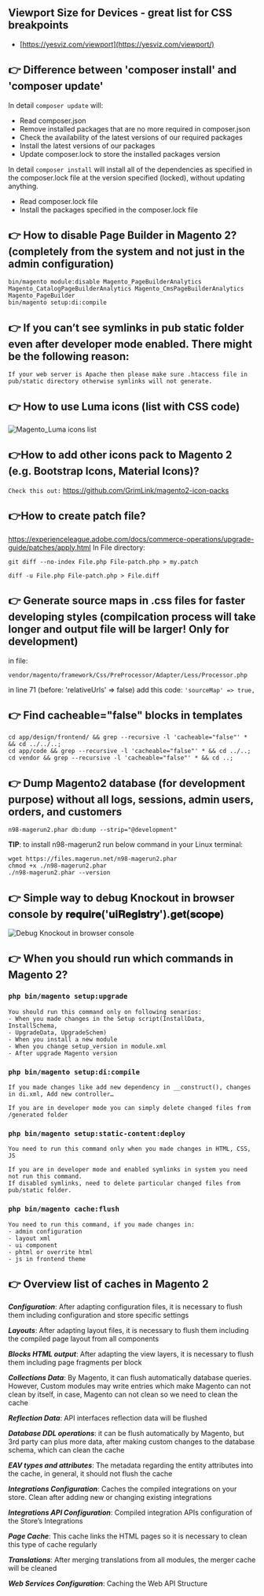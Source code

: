 ## Viewport Size for Devices - great list for CSS breakpoints
- [https://yesviz.com/viewport](https://yesviz.com/viewport/)


## :point_right: Difference between 'composer install' and 'composer update'
In detail ``composer update`` will:

- Read composer.json
- Remove installed packages that are no more required in composer.json
- Check the availability of the latest versions of our required packages
- Install the latest versions of our packages
- Update composer.lock to store the installed packages version

In detail ``composer install`` will install all of the dependencies as specified in the composer.lock file at the version specified (locked), without updating anything.

- Read composer.lock file
- Install the packages specified in the composer.lock file

## :point_right: How to disable Page Builder in Magento 2? (completely from the system and not just in the admin configuration)
```
bin/magento module:disable Magento_PageBuilderAnalytics Magento_CatalogPageBuilderAnalytics Magento_CmsPageBuilderAnalytics Magento_PageBuilder
bin/magento setup:di:compile
```

## :point_right: If you can’t see symlinks in pub static folder even after developer mode enabled. There might be the following reason:
`If your web server is Apache then please make sure .htaccess file in pub/static directory otherwise symlinks will not generate.`

## :point_right: How to use Luma icons (list with CSS code)
![Magento_Luma icons list](https://github.com/jq91/magento2-handy-snippets/blob/master/assets/luma-icons.png)

## :point_right:How to add other icons pack to Magento 2 (e.g. Bootstrap Icons, Material Icons)?
`Check this out:` https://github.com/GrimLink/magento2-icon-packs

## :point_right:How to create patch file?
https://experienceleague.adobe.com/docs/commerce-operations/upgrade-guide/patches/apply.html
In File directory:
```
git diff --no-index File.php File-patch.php > my.patch
```
```
diff -u File.php File-patch.php > File.diff
```

## :point_right: Generate source maps in .css files for faster developing styles (compilcation process will take longer and output file will be larger! Only for development)
in file:
```
vendor/magento/framework/Css/PreProcessor/Adapter/Less/Processor.php
```

in line 71 (before: 'relativeUrls' => false) add this code:
`'sourceMap' => true,`

## :point_right: Find cacheable="false" blocks in templates

```
cd app/design/frontend/ && grep --recursive -l 'cacheable="false"' * && cd ../../..;
cd app/code && grep --recursive -l 'cacheable="false"' * && cd ../..;
cd vendor && grep --recursive -l 'cacheable="false"' * && cd ..;
```

## :point_right: Dump Magento2 database (for development purpose) without all logs, sessions, admin users, orders, and customers
```
n98-magerun2.phar db:dump --strip="@development"
```

**TIP**: to install n98-magerun2 run below command in your Linux terminal:
```
wget https://files.magerun.net/n98-magerun2.phar
chmod +x ./n98-magerun2.phar
./n98-magerun2.phar --version
```

## :point_right: Simple way to debug Knockout in browser console by 𝐫𝐞𝐪𝐮𝐢𝐫𝐞('𝐮𝐢𝐑𝐞𝐠𝐢𝐬𝐭𝐫𝐲').𝐠𝐞𝐭(𝐬𝐜𝐨𝐩𝐞)
![Debug Knockout in browser console](https://github.com/jq91/magento2-handy-snippets/blob/master/assets/debug-knockout.jpg)

## :point_right: When you should run which commands in Magento 2?
### `php bin/magento setup:upgrade`
```
You should run this command only on following senarios:
- When you made changes in the Setup script(InstallData, InstallSchema,
- UpgradeData, UpgradeSchem)
- When you install a new module
- When you change setup_version in module.xml
- After upgrade Magento version
```

### `php bin/magento setup:di:compile`
```
If you made changes like add new dependency in __construct(), changes in di.xml, Add new controller…

If you are in developer mode you can simply delete changed files from /generated folder
```

### `php bin/magento setup:static-content:deploy`
```
You need to run this command only when you made changes in HTML, CSS, JS

If you are in developer mode and enabled symlinks in system you need not run this command. 
If disabled symlinks, need to delete particular changed files from pub/static folder.
```

### `php bin/magento cache:flush`
```
You need to run this command, if you made changes in:
- admin configuration
- layout xml
- ui component
- phtml or overrite html
- js in frontend theme
```

## :point_right: Overview list of caches in Magento 2
***Configuration***: After adapting configuration files, it is necessary to flush them including configuration and store specific settings

***Layouts***: After adapting layout files, it is necessary to flush them including the compiled page layout from all components

***Blocks HTML output***: After adapting the view layers, it is necessary to flush them including page fragments per block

***Collections Data***: By Magento, it can flush automatically database queries. However, Custom modules may write entries which make Magento can not clean by itself, in case, Magento can not clean so we need to clean the cache

***Reflection Data***: API interfaces reflection data will be flushed

***Database DDL operations***: it can be flush automatically by Magento, but 3rd party can plus more data, after making custom changes to the database schema, which can clean the cache

***EAV types and attributes***: The metadata regarding the entity attributes into the cache, in general, it should not flush the cache

***Integrations Configuration***: Caches the compiled integrations on your store. Clean after adding new or changing existing integrations

***Integrations API Configuration***: Compiled integration APIs configuration of the Store’s Integrations

***Page Cache***: This cache links the HTML pages so it is necessary to clean this type of cache regularly

***Translations***: After merging translations from all modules, the merger cache will be cleaned

***Web Services Configuration***: Caching the Web API Structure


